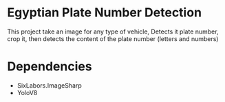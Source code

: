 # Egyptian Plate Number Detection
This project take an image for any type of vehicle, Detects it plate number, crop it, then detects the content of the plate number (letters and numbers)
 
 # Dependencies 
 - SixLabors.ImageSharp
 - YoloV8

